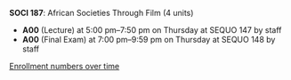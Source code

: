 **SOCI 187**: African Societies Through Film (4 units)

- **A00** (Lecture) at 5:00 pm–7:50 pm on Thursday at SEQUO 147 by staff
- **A00** (Final Exam) at 7:00 pm–9:59 pm on Thursday at SEQUO 148 by staff

[Enrollment numbers over time](./SOCI187.tsv)
